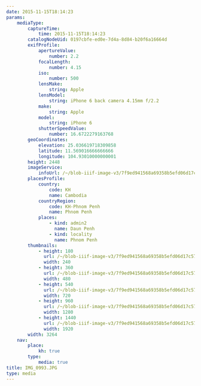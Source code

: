 ```yaml
---
date: 2015-11-15T18:14:23
params:
    mediaType:
        captureTime:
            time: 2015-11-15T18:14:23
        catalogNodeUid: 0197cbfe-ed0e-7d4a-8d84-b20f6a16664d
        exifProfile:
            apertureValue:
                number: 2.2
            focalLength:
                number: 4.15
            iso:
                number: 500
            lensMake:
                string: Apple
            lensModel:
                string: iPhone 6 back camera 4.15mm f/2.2
            make:
                string: Apple
            model:
                string: iPhone 6
            shutterSpeedValue:
                number: 16.6722279163768
        geoCoordinates:
            elevation: 25.036619718309858
            latitude: 11.569016666666666
            longitude: 104.93010000000001
        height: 2448
        imageService:
            infoUrl: /~/blob-iiif-image-v3/7f9ed941568a69358b5efd06d17c57db6a3a1b9b4f02e4c08038ae8bb21eeac5/info.json
        placesProfile:
            country:
                code: KH
                name: Cambodia
            countryRegion:
                code: KH-Phnom Penh
                name: Phnom Penh
            places:
                - kind: admin2
                  name: Daun Penh
                - kind: locality
                  name: Phnom Penh
        thumbnails:
            - height: 180
              url: /~/blob-iiif-image-v3/7f9ed941568a69358b5efd06d17c57db6a3a1b9b4f02e4c08038ae8bb21eeac5/full/240%2C180/0/default.jpg
              width: 240
            - height: 360
              url: /~/blob-iiif-image-v3/7f9ed941568a69358b5efd06d17c57db6a3a1b9b4f02e4c08038ae8bb21eeac5/full/480%2C360/0/default.jpg
              width: 480
            - height: 540
              url: /~/blob-iiif-image-v3/7f9ed941568a69358b5efd06d17c57db6a3a1b9b4f02e4c08038ae8bb21eeac5/full/720%2C540/0/default.jpg
              width: 720
            - height: 960
              url: /~/blob-iiif-image-v3/7f9ed941568a69358b5efd06d17c57db6a3a1b9b4f02e4c08038ae8bb21eeac5/full/1280%2C960/0/default.jpg
              width: 1280
            - height: 1440
              url: /~/blob-iiif-image-v3/7f9ed941568a69358b5efd06d17c57db6a3a1b9b4f02e4c08038ae8bb21eeac5/full/1920%2C1440/0/default.jpg
              width: 1920
        width: 3264
    nav:
        place:
            kh: true
        type:
            media: true
title: IMG_0993.JPG
type: media
---
```

